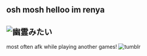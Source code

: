 ## osh mosh helloo im renya
## ![幽霊みたい](https://github.com/user-attachments/assets/34f6ccf0-fecb-4d81-b5f9-c83c4d3bcd60)
most often afk while playing another games! ![tumblr](https://github.com/user-attachments/assets/c7845033-f4e2-4299-86fa-7cb1faf8eb51)

